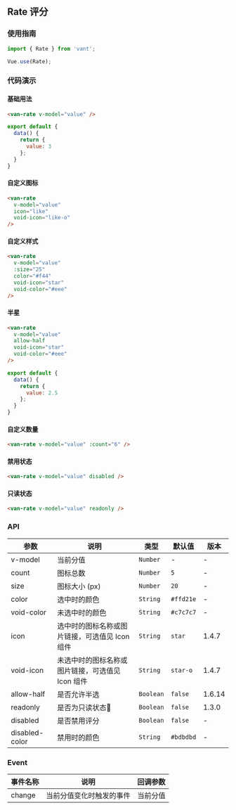 ## Rate 评分

### 使用指南
``` javascript
import { Rate } from 'vant';

Vue.use(Rate);
```

### 代码演示

#### 基础用法

```html
<van-rate v-model="value" />
```

```javascript
export default {
  data() {
    return {
      value: 3
    };
  }
}
```

#### 自定义图标

```html
<van-rate
  v-model="value"
  icon="like"
  void-icon="like-o"
/>
```

#### 自定义样式

```html
<van-rate
  v-model="value"
  :size="25"
  color="#f44"
  void-icon="star"
  void-color="#eee"
/>
```

#### 半星

```html
<van-rate
  v-model="value"
  allow-half
  void-icon="star"
  void-color="#eee"
/>
```

```javascript
export default {
  data() {
    return {
      value: 2.5
    };
  }
}
```

#### 自定义数量

```html
<van-rate v-model="value" :count="6" />
```

#### 禁用状态

```html
<van-rate v-model="value" disabled />
```

#### 只读状态

```html
<van-rate v-model="value" readonly />
```

### API

| 参数 | 说明 | 类型 | 默认值 | 版本 |
|------|------|------|------|------|
| v-model | 当前分值 | `Number` | - | - |
| count | 图标总数 | `Number` | `5` | - |
| size | 图标大小 (px) | `Number` | `20` | - |
| color | 选中时的颜色 | `String` | `#ffd21e` | - |
| void-color | 未选中时的颜色 | `String` | `#c7c7c7` | - |
| icon | 选中时的图标名称或图片链接，可选值见 Icon 组件 | `String` | `star` | 1.4.7 |
| void-icon | 未选中时的图标名称或图片链接，可选值见 Icon 组件 | `String` | `star-o`  | 1.4.7 |
| allow-half | 是否允许半选 | `Boolean` | `false` | 1.6.14 |
| readonly | 是否为只读状态 | `Boolean` | `false` | 1.3.0 |
| disabled | 是否禁用评分 | `Boolean` | `false` | - |
| disabled-color | 禁用时的颜色 | `String` | `#bdbdbd` | - |

### Event

| 事件名称 | 说明 | 回调参数 |
|------|------|------|
| change | 当前分值变化时触发的事件 | 当前分值 |
